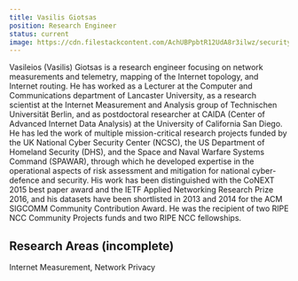 ```yaml
---
title: Vasilis Giotsas
position: Research Engineer
status: current
image: https://cdn.filestackcontent.com/AchUBPpbtR12UdA8r3ilwz/security=policy:eyJleHBpcnkiOjIyMzgwNjQ1OTcsImNhbGwiOlsicmVhZCIsImNvbnZlcnQiXSwiaGFuZGxlIjoiTzE1UllleFJ0MmF5aDdOd2RtV3cifQ==,signature:455f29ec5340375b0408a3272c85b4a14a3a37afe09efb42218af5e19a3fa7b0/cache=expiry:max/resize=w:600,h:600,fit:crop,align:faces/rotate=d:exif/O15RYexRt2ayh7NwdmWw
---
```

Vasileios (Vasilis) Giotsas is a research engineer focusing on network measurements and telemetry, mapping of the Internet topology, and Internet routing. 
He has worked as a Lecturer at the Computer and Communications department of Lancaster University, as a research scientist at the Internet Measurement and Analysis group of Technischen Universität Berlin, and as postdoctoral researcher at CAIDA (Center of Advanced Internet Data Analysis) at the University of California San Diego. He has led the work of multiple mission-critical research projects funded by the UK National Cyber Security Center (NCSC), the US Department of Homeland Security (DHS), and the Space and Naval Warfare Systems Command (SPAWAR), through which he developed expertise in the operational aspects of risk assessment and mitigation for national cyber-defence and security. 
His work has been distinguished with the CoNEXT 2015 best paper award and the IETF Applied Networking Research Prize 2016, and his datasets have been shortlisted in 2013 and 2014 for the ACM SIGCOMM Community Contribution Award. He was the recipient of two RIPE NCC Community Projects funds and two RIPE NCC fellowships.

## Research Areas (incomplete)
Internet Measurement, Network Privacy

